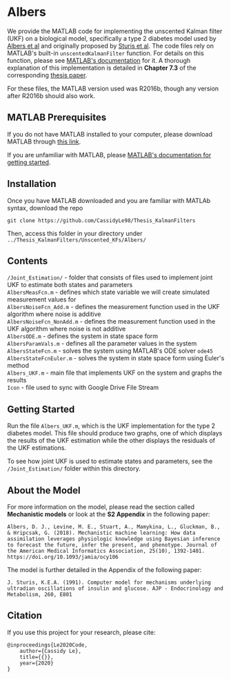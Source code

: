 # Albers
We provide the MATLAB code for implementing the unscented Kalman filter (UKF) on a biological model, specifically a type 2 diabetes model used by [Albers et al](https://www.researchgate.net/publication/328266432_Mechanistic_machine_learning_How_data_assimilation_leverages_physiologic_knowledge_using_Bayesian_inference_to_forecast_the_future_infer_the_present_and_phenotype) and originally proposed by [Sturis et al](https://www.deepdyve.com/lp/the-american-physiological-society/computer-model-for-mechanisms-underlying-ultradian-oscillations-of-mtFTaWd2v1). The code files rely on MATLAB's built-in `unscentedKalmanFilter` function. For details on this function, please see [MATLAB's documentation](https://www.mathworks.com/help/control/ref/unscentedkalmanfilter.html) for it. A thorough explanation of this implementation is detailed in **Chapter 7.3** of the corresponding [thesis paper](https://sites.google.com/g.hmc.edu/cle/thesis).

For these files, the MATLAB version used was R2016b, though any version after R2016b should also work.

## MATLAB Prerequisites
If you do not have MATLAB installed to your computer, please download MATLAB through [this link](https://www.mathworks.com/downloads/).

If you are unfamiliar with MATLAB, please [MATLAB's documentation for getting started](https://www.mathworks.com/help/matlab/getting-started-with-matlab.html).

## Installation
Once you have MATLAB downloaded and you are familiar with MATLAb syntax, download the repo
  ```
  git clone https://github.com/CassidyLe98/Thesis_KalmanFilters
  ```
Then, access this folder in your directory under `../Thesis_KalmanFilters/Unscented_KFs/Albers/`

## Contents
`/Joint_Estimation/` - folder that consists of files used to implement joint UKF to estimate both states and parameters  
`AlbersMeasFcn.m` - defines which state variable we will create simulated measurement values for  
`AlbersNoiseFcn_Add.m` - defines the measurement function used in the UKF algorithm where noise is additive  
`AlbersNoiseFcn_NonAdd.m` - defines the measurement function used in the UKF algorithm where noise is not additive  
`AlbersODE.m` - defines the system in state space form  
`AlbersParamVals.m` - defines all the parameter values in the system  
`AlbersStateFcn.m` - solves the system using MATLAB's ODE solver `ode45`  
`AlbersStateFcnEuler.m` - solves the system in state space form using Euler's method  
`Albers_UKF.m` - main file that implements UKF on the system and graphs the results  
`Icon` - file used to sync with Google Drive File Stream

## Getting Started
Run the file `Albers_UKF.m`, which is the UKF implementation for the type 2 diabetes model. This file should produce two graphs, one of which displays the results of the UKF estimation while the other displays the residuals of the UKF estimations.

To see how joint UKF is used to estimate states and parameters, see the `/Joint_Estimation/` folder within this directory.

## About the Model
For more information on the model, please read the section called **Mechanistic models** or look at the **S2 Appendix** in the following paper:
```
Albers, D. J., Levine, M. E., Stuart, A., Mamykina, L., Gluckman, B., & Hripcsak, G. (2018). Mechanistic machine learning: How data assimilation leverages physiologic knowledge using Bayesian inference to forecast the future, infer the present, and phenotype. Journal of the American Medical Informatics Association, 25(10), 1392-1401. https://doi.org/10.1093/jamia/ocy106
```
The model is further detailed in the Appendix of the following paper:
```
J. Sturis, K.E.A. (1991). Computer model for mechanisms underlying ultradian oscillations of insulin and glucose. AJP - Endocrinology and Metabolism, 260, E801
```

## Citation
If you use this project for your research, please cite:
```
@inproceedings{Le2020Code,
    author={Cassidy Le},
    title={{}},
    year={2020}
}
```
